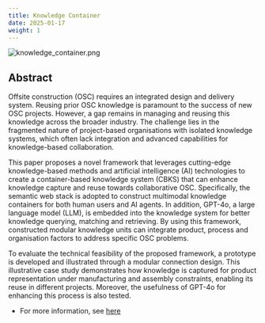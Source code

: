 ```yaml
---
title: Knowledge Container
date: 2025-01-17
weight: 1
---
```


![knowledge_container.png](../img/knowledge_container.png)

## Abstract

Offsite construction (OSC) requires an integrated design and delivery system. Reusing prior OSC knowledge is paramount to the success of new OSC projects. However, a gap remains in managing and reusing this knowledge across the broader industry. The challenge lies in the fragmented nature of project-based organisations with isolated knowledge systems, which often lack integration and advanced capabilities for knowledge-based collaboration.

This paper proposes a novel framework that leverages cutting-edge knowledge-based methods and artificial intelligence (AI) technologies to create a container-based knowledge system (CBKS) that can enhance knowledge capture and reuse towards collaborative OSC. Specifically, the semantic web stack is adopted to construct multimodal knowledge containers for both human users and AI agents. In addition, GPT-4o, a large language model (LLM), is embedded into the knowledge system for better knowledge querying, matching and retrieving. By using this framework, constructed modular knowledge units can integrate product, process and organisation factors to address specific OSC problems.

To evaluate the technical feasibility of the proposed framework, a prototype is developed and illustrated through a modular connection design. This illustrative case study demonstrates how knowledge is captured for product representation under manufacturing and assembly constraints, enabling its reuse in different projects. Moreover, the usefulness of GPT-4o for enhancing this process is also tested.

- For more information, see [here](https://www.researchgate.net/publication/388006281_Enhancing_knowledge_capture_and_reuse_for_offsite_construction_through_a_container-based_knowledge_approach)